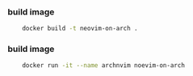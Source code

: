 
### build image
```bash
    docker build -t neovim-on-arch .
```

### build image
```bash
    docker run -it --name archnvim noevim-on-arch
```
